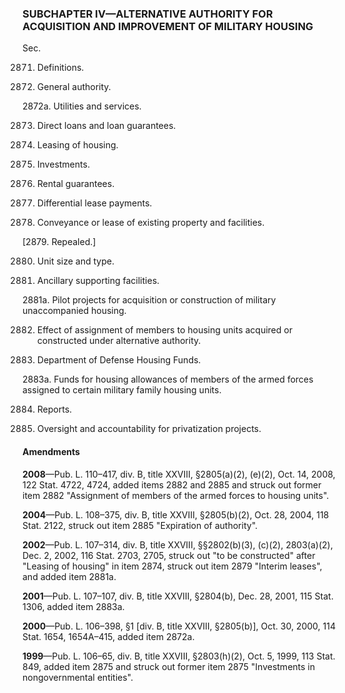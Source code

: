 ### SUBCHAPTER IV—ALTERNATIVE AUTHORITY FOR ACQUISITION AND IMPROVEMENT OF MILITARY HOUSING ###

Sec.

2871. Definitions.

2872. General authority.

2872a. Utilities and services.

2873. Direct loans and loan guarantees.

2874. Leasing of housing.

2875. Investments.

2876. Rental guarantees.

2877. Differential lease payments.

2878. Conveyance or lease of existing property and facilities.

[2879. Repealed.]

2880. Unit size and type.

2881. Ancillary supporting facilities.

2881a. Pilot projects for acquisition or construction of military unaccompanied housing.

2882. Effect of assignment of members to housing units acquired or constructed under alternative authority.

2883. Department of Defense Housing Funds.

2883a. Funds for housing allowances of members of the armed forces assigned to certain military family housing units.

2884. Reports.

2885. Oversight and accountability for privatization projects.

#### Amendments ####

**2008**—Pub. L. 110–417, div. B, title XXVIII, §2805(a)(2), (e)(2), Oct. 14, 2008, 122 Stat. 4722, 4724, added items 2882 and 2885 and struck out former item 2882 "Assignment of members of the armed forces to housing units".

**2004**—Pub. L. 108–375, div. B, title XXVIII, §2805(b)(2), Oct. 28, 2004, 118 Stat. 2122, struck out item 2885 "Expiration of authority".

**2002**—Pub. L. 107–314, div. B, title XXVIII, §§2802(b)(3), (c)(2), 2803(a)(2), Dec. 2, 2002, 116 Stat. 2703, 2705, struck out "to be constructed" after "Leasing of housing" in item 2874, struck out item 2879 "Interim leases", and added item 2881a.

**2001**—Pub. L. 107–107, div. B, title XXVIII, §2804(b), Dec. 28, 2001, 115 Stat. 1306, added item 2883a.

**2000**—Pub. L. 106–398, §1 [div. B, title XXVIII, §2805(b)], Oct. 30, 2000, 114 Stat. 1654, 1654A–415, added item 2872a.

**1999**—Pub. L. 106–65, div. B, title XXVIII, §2803(h)(2), Oct. 5, 1999, 113 Stat. 849, added item 2875 and struck out former item 2875 "Investments in nongovernmental entities".